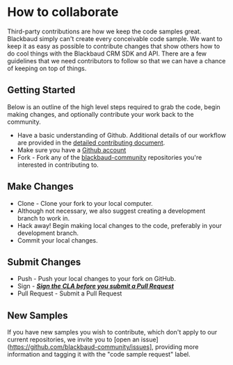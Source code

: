 # How to collaborate

Third-party contributions are how we keep the code samples great. Blackbaud simply can't create every conceivable code sample. We want to keep it as easy as possible to contribute changes that show others how to do cool things with the Blackbaud CRM SDK and API. There are a few guidelines that we need contributors to follow so that we can have a chance of keeping on top of things.

## Getting Started

Below is an outline of the high level steps required to grab the code, begin making changes, and optionally contribute your work back to the community.

* Have a basic understanding of Github.  Additional details of our workflow are provided in the [detailed contributing document](CONTRIBUTING-DETAILS.md).
* Make sure you have a [Github account](https://github.com/signup/free)
* Fork - Fork any of the [blackbaud-community](https://github.com/blackbaud-community) repositories you're interested in contributing to.

## Make Changes

* Clone - Clone your fork to your local computer.
* Although not necessary, we also suggest creating a development branch to work in.
* Hack away!  Begin making local changes to the code, preferably in your development branch.  
* Commit your local changes.

## Submit Changes

* Push - Push your local changes to your fork on GitHub.
* Sign - ***[Sign the CLA before you submit a Pull Request](http://www.bbdevnetwork.com/cla/)***
* Pull Request - Submit a Pull Request

## New Samples

If you have new samples you wish to contribute, which don't apply to our current repositories, we invite you to [open an issue](https://github.com/blackbaud-community/issues], providing more information and tagging it with the "code sample request" label.

